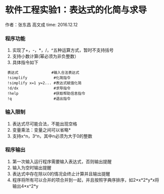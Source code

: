 # 软件工程实验1：表达式的化简与求导
作者：张东昌 高文成
time: 2016.12.12
### 程序功能

1. 实现了+，-，\*，/，^五种运算方式，暂时不支持括号
2. 支持小数计算(幂必须为非负整数）
2. 具体指令如下
```
 表达式               #输入合法表达式
 !simplify            #化简指令
 !simplify x=1 y=2... #表达式赋值化简
 !d/dx                #求导指令
 !help                #获取帮助信息指令
 !q                   #退出指令
```

### 输入限制

1. 表达式尽可能合法，不能出现空格
2. 变量乘法：变量之间可以省略\*
3. 支持x^n，3^n，其中n必须为大于0的整数

### 程序输出

1. 第一次输入运行程序需要输入表达式，否则输出提醒
2. 输入为空时输出提醒
3. 表达式中存在除以0的情况会终止计算并且输出提醒
4. 程序将所有可以合并的项合并到一起，并且按照字典序排序，如2\*x\*2\*y\*x将输出4\*x^2\*y

